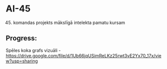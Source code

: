 # AI-45
45. komandas projekts mākslīgā intelekta pamatu kursam

## Progress:
Spēles koka grafs vizuāli - https://drive.google.com/file/d/1Ub66jqUSimReLKz25rwt3vE2Yx70_17x/view?usp=sharing
